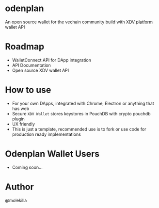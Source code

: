 # odenplan

An open source wallet for the vechain community build with [XDV platform](https://www.npmjs.com/package/xdvplatform-wallet) wallet API

# Roadmap

- WalletConnect API for DApp integration
- API Documentation
- Open source XDV wallet API

# How to use

- For your own DApps, integrated with Chrome, Electron or anything that has web
- Secure `XDV Wallet` stores keystores in PouchDB with crypto pouchdb plugin
- UX friendly
- This is just a template, recommended use is to fork or use code for production ready implementations

# Odenplan Wallet Users

- Coming soon...


# Author
@molekilla